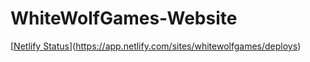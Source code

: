 # WhiteWolfGames-Website
[[Netlify Status](https://api.netlify.com/api/v1/badges/74ec81dd-834b-4118-a754-0bb03320752a/deploy-status)](https://app.netlify.com/sites/whitewolfgames/deploys)
